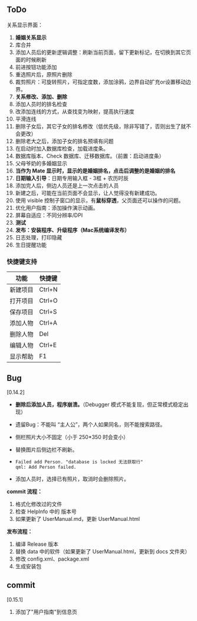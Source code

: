 ## ToDo

关系显示界面：

1. **婚姻关系显示**
2. 库合并
3. 添加人员后的更新逻辑调整：刷新当前页面，留下更新标记，在切换到其它页面的时候刷新
4. 前进按钮功能添加
5. 重选照片后，原照片删除
6. 裁剪照片：可旋转照片，可指定度数，添加涂鸦，边界自动扩充or设置移动边界。
7. **关系修改、添加、删除**
8. 添加人员时的排名检查
9. 改添加连线的方式，从查找变为映射，提高执行速度
10. 平滑连线
11. 删除子女后，其它子女的排名修改（低优先级，除非写错了，否则出生了就不会更改）
12. 删除老大之后，添加子女的排名预填有问题
13. 在启动时加入数据库检查，加载进度条。
14. 数据库版本、Check 数据库、迁移数据库。（前置：启动进度条）
15. 父母爷奶的多婚姻显示
16. **当作为 Mate 显示时，显示的是婚姻排名，点击后调整的是婚姻的排名**
17. **日期输入引导**：日期专用输入框 - 3框 + 农历时辰
18. 添加完人后，侧边人员还是上一次点击的人员
19. 新建之后，可能在当前页面不会显示，让人觉得没有新建成功。
20. 使用 visible 控制子窗口的显示，有**鼠标穿透**，父页面还可以操作的问题。
21. 优化用户指南：添加操作演示动画。
23. 屏幕自适应：不同分辨率/DPI
24. **测试**
25. **发布：安装程序、升级程序（Mac系统编译发布）**
26. 日志处理，打印隐藏
27. 生日提醒功能



### 快捷键支持

| 功能     | 快捷键 |
| -------- | ------ |
| 新建项目 | Ctrl+N |
| 打开项目 | Ctrl+O |
| 保存项目 | Ctrl+S |
| 添加人物 | Ctrl+A |
| 删除人物 | Del    |
| 编辑人物 | Ctrl+E |
| 显示帮助 | F1     |



## Bug

[0.14.2]

* **删除后添加人员，程序崩溃。**（Debugger 模式不能复现，但正常模式稳定出现）

* 遗留Bug：不能叫 “主人公”，两个人如果同名，则不能搜索路径。

* 侧栏照片大小不固定（小于 250*350 时会变小）

* 替换图片后侧边栏不刷新。

* ```
  Failed add Person. "database is locked 无法获取行"
  qml: Add Person failed.
  ```

* 添加人员时，选择已有照片，取消时会删除照片。



**commit 流程：**

1. 格式化修改过的文件
2. 检查 HelpInfo 中的 版本号
3. 如果更新了 UserManual.md，更新 UserManual.html

**发布流程：**

1. 编译 Release 版本
2. 替换 data 中的软件（如果更新了 UserManual.html，更新到 docs 文件夹）
3. 修改 config.xml、package.xml
4. 生成安装包

## commit

[0.15.1]

1. 添加了"用户指南"到信息页

